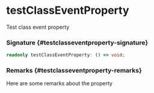 # testClassEventProperty

Test class event property

### Signature {#testclasseventproperty-signature}

```typescript
readonly testClassEventProperty: () => void;
```

### Remarks {#testclasseventproperty-remarks}

Here are some remarks about the property

